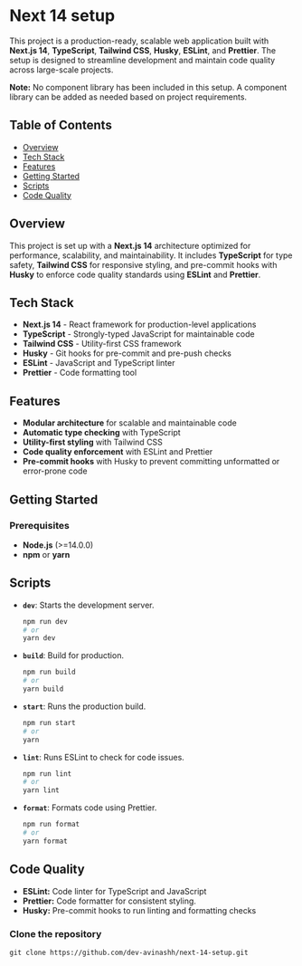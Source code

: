 # Next 14 setup

This project is a production-ready, scalable web application built with **Next.js 14**, **TypeScript**, **Tailwind CSS**, **Husky**, **ESLint**, and **Prettier**. The setup is designed to streamline development and maintain code quality across large-scale projects.

**Note:** No component library has been included in this setup. A component library can be added as needed based on project requirements.

## Table of Contents

- [Overview](#overview)
- [Tech Stack](#tech-stack)
- [Features](#features)
- [Getting Started](#getting-started)
- [Scripts](#scripts)
- [Code Quality](#code-quality)

## Overview

This project is set up with a **Next.js 14** architecture optimized for performance, scalability, and maintainability. It includes **TypeScript** for type safety, **Tailwind CSS** for responsive styling, and pre-commit hooks with **Husky** to enforce code quality standards using **ESLint** and **Prettier**.

## Tech Stack

- **Next.js 14** - React framework for production-level applications
- **TypeScript** - Strongly-typed JavaScript for maintainable code
- **Tailwind CSS** - Utility-first CSS framework
- **Husky** - Git hooks for pre-commit and pre-push checks
- **ESLint** - JavaScript and TypeScript linter
- **Prettier** - Code formatting tool

## Features

- **Modular architecture** for scalable and maintainable code
- **Automatic type checking** with TypeScript
- **Utility-first styling** with Tailwind CSS
- **Code quality enforcement** with ESLint and Prettier
- **Pre-commit hooks** with Husky to prevent committing unformatted or error-prone code

## Getting Started

### Prerequisites

- **Node.js** (>=14.0.0)
- **npm** or **yarn**

## Scripts

- **`dev`**: Starts the development server.
  ```bash
  npm run dev
  # or
  yarn dev

  ```
- **`build`**: Build for production.
  ```bash
  npm run build
  # or
  yarn build

  ```
- **`start`**: Runs the production build.
  ```bash
  npm run start
  # or
  yarn

  ```
- **`lint`**: Runs ESLint to check for code issues.
  ```bash
  npm run lint
  # or
  yarn lint

  ```
- **`format`**: Formats code using Prettier.
  ```bash
  npm run format
  # or
  yarn format

  ```

## Code Quality

- **ESLint:** Code linter for TypeScript and JavaScript
- **Prettier:** Code formatter for consistent styling.
- **Husky:** Pre-commit hooks to run linting and formatting checks

### Clone the repository

```
git clone https://github.com/dev-avinashh/next-14-setup.git
```
